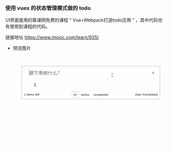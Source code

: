 ### 使用 vuex 的状态管理模式做的 todo

UI界面是用的慕课网免费的课程 “ Vue+Webpack打造todo应用 ” ，其中代码也有使用到课程的代码。

链接地址 <https://www.imooc.com/learn/935/>

- 预览图片

	![image](https://github.com/ZHOUYUANN/vuex-todolist/raw/master/11.gif)	